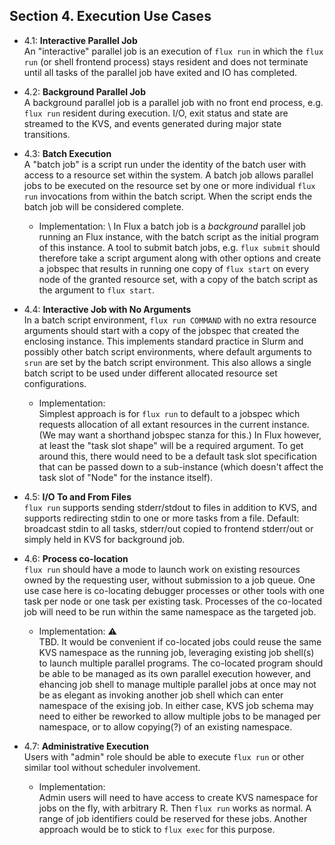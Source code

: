 ## Section 4. Execution Use Cases

* 4.1: **Interactive Parallel Job** \
  An "interactive" parallel job is an execution of `flux run` in which the
  `flux run` (or shell frontend process) stays resident and does not terminate
  until all tasks of the parallel job have exited and IO has completed.

* 4.2: **Background Parallel Job** \
  A background parallel job is a parallel job with no front end process,
  e.g. `flux run` resident during execution. I/O, exit status and state
  are streamed to the KVS, and events generated during major state
  transitions.
  

* 4.3: **Batch Execution** \
  A "batch job" is a script run under the identity of the batch user with
  access to a resource set within the system. A batch job allows parallel
  jobs to be executed on the resource set by one or more individual `flux run`
  invocations from within the batch script. When the script ends the batch
  job will be considered complete.
  - Implementation: \ 
    In Flux a batch job is a _background_ parallel job running an Flux instance,
    with the batch script as the initial program of this instance. A tool
    to submit batch jobs, e.g. `flux submit` should therefore take a
    script argument along with other options and create a jobspec that
    results in running one copy of `flux start` on every node of the
    granted resource set, with a copy of the batch script as the argument
    to `flux start`.

* 4.4: **Interactive Job with No Arguments** \
  In a batch script environment, `flux run COMMAND` with no extra resource
  arguments should start with a copy of the jobspec that created the
  enclosing instance. This implements standard practice in Slurm and possibly
  other batch script environments, where default arguments to `srun` are
  set by the batch script environment. This also allows a single batch script
  to be used under different allocated resource set configurations.
  - Implementation: \
    Simplest approach is for `flux run` to default to a jobspec which
    requests allocation of all extant resources in the current instance.
    (We may want a shorthand jobspec stanza for this.) In Flux however,
    at least the "task slot shape" will be a required argument. To get
    around this, there would need to be a default task slot specification
    that can be passed down to a sub-instance (which doesn't affect the
    task slot of "Node" for the instance itself).

* 4.5: **I/O To and From Files** \
   `flux run` supports sending stderr/stdout to files in addition to
    KVS, and supports redirecting stdin to one or more tasks from a file.
    Default: broadcast stdin to all tasks, stderr/out copied to frontend
    stderr/out or simply held in KVS for background job.

* 4.6: **Process co-location** \
   `flux run` should have a mode to launch work on existing resources
   owned by the requesting user, without submission to a job queue. One
   use case here is co-locating debugger processes or other tools with
   one task per node or one task per existing task. Processes of the
   co-located job will need to be run within the same namespace as the
   targeted job.
   - Implementation: :warning: \
    TBD. It would be convenient if co-located jobs could reuse the same
    KVS namespace as the running job, leveraging existing job shell(s) to
    launch multiple parallel programs. The co-located program should be
    able to be managed as its own parallel execution however, and ehancing
    job shell to manage multiple parallel jobs at once may not be as
    elegant as invoking another job shell which can enter namespace of
    the exising job. In either case, KVS job schema may need to either
    be reworked to allow multiple jobs to be managed per namespace, or
    to allow copying(?) of an existing namespace.
    
* 4.7: **Administrative Execution** \
  Users with "admin" role should be able to execute `flux run` or other
  similar tool without scheduler involvement.
  - Implementation: \
    Admin users will need to have access to create KVS namespace for
    jobs on the fly, with arbitrary R. Then `flux run` works as normal.
    A range of job identifiers could be reserved for these jobs.
    Another approach would be to stick to `flux exec` for this purpose.
